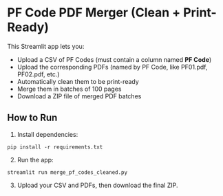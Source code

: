 # PF Code PDF Merger (Clean + Print-Ready)

This Streamlit app lets you:
- Upload a CSV of PF Codes (must contain a column named **PF Code**)
- Upload the corresponding PDFs (named by PF Code, like PF01.pdf, PF02.pdf, etc.)
- Automatically clean them to be print-ready
- Merge them in batches of 100 pages
- Download a ZIP file of merged PDF batches

## How to Run

1. Install dependencies:
```
pip install -r requirements.txt
```

2. Run the app:
```
streamlit run merge_pf_codes_cleaned.py
```

3. Upload your CSV and PDFs, then download the final ZIP.